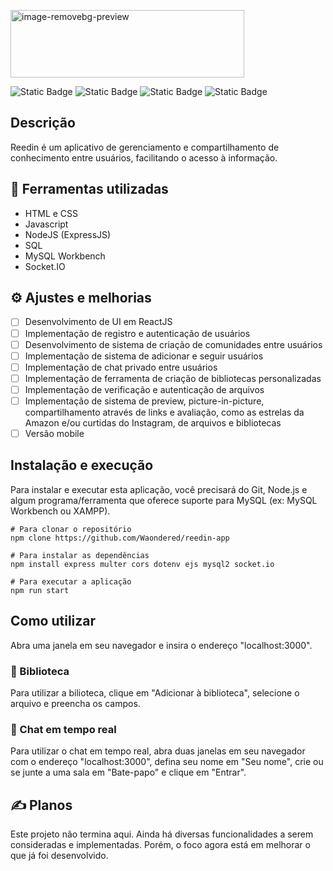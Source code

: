 <p align="left">
<img width="374" height="108" alt="image-removebg-preview" src="https://github.com/user-attachments/assets/3e37ad73-153d-49f0-a81c-516c9839d288" />
</p>

![Static Badge](https://img.shields.io/badge/Javascript-yellow) ![Static Badge](https://img.shields.io/badge/NodeJS-green) ![Static Badge](https://img.shields.io/badge/Socket.IO-purple) ![Static Badge](https://img.shields.io/badge/SQL-blue) 







## Descrição
 Reedin é um aplicativo de gerenciamento e compartilhamento de conhecimento entre usuários, facilitando o acesso à informação.
## :hammer: Ferramentas utilizadas
- HTML e CSS
- Javascript
- NodeJS (ExpressJS)
- SQL
- MySQL Workbench
- Socket.IO

## :gear: Ajustes e melhorias
- [ ] Desenvolvimento de UI em ReactJS
- [ ] Implementação de registro e autenticação de usuários
- [ ] Desenvolvimento de sistema de criação de comunidades entre usuários
- [ ] Implementação de sistema de adicionar e seguir usuários
- [ ] Implementação de chat privado entre usuários
- [ ] Implementação de ferramenta de criação de bibliotecas personalizadas
- [ ] Implementação de verificação e autenticação de arquivos
- [ ] Implementação de sistema de preview, picture-in-picture, compartilhamento através de links e avaliação, como as estrelas da Amazon e/ou curtidas do Instagram, de arquivos e bibliotecas
- [ ] Versão mobile

## Instalação e execução
 Para instalar e executar esta aplicação, você precisará do Git, Node.js e algum programa/ferramenta que oferece suporte para MySQL (ex: MySQL Workbench ou XAMPP).

```console
# Para clonar o repositório
npm clone https://github.com/Waondered/reedin-app

# Para instalar as dependências
npm install express multer cors dotenv ejs mysql2 socket.io

# Para executar a aplicação
npm run start
```
## Como utilizar
 Abra uma janela em seu navegador e insira o endereço "localhost:3000".
### :blue_book: Biblioteca
 Para utilizar a bilioteca, clique em "Adicionar à biblioteca", selecione o arquivo e preencha os campos.

### :speech_balloon: Chat em tempo real
 Para utilizar o chat em tempo real, abra duas janelas em seu navegador com o endereço "localhost:3000", defina seu nome em "Seu nome", crie ou se junte a uma sala em "Bate-papo" e clique em "Entrar".

## ✍️ Planos
 Este projeto não termina aqui. Ainda há diversas funcionalidades a serem consideradas e implementadas. Porém, o foco agora está em melhorar o que já foi desenvolvido. 
